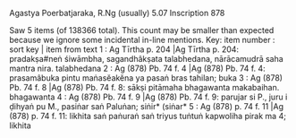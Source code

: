Agastya	Poerbatjaraka, R.Ng (usually)	5.07	Inscription	878

Saw 5 items (of 138366 total). This count may be smaller than expected because we ignore some incidental in-line mentions.
Key: item number : sort key | item from text
1 : Ag Tīrtha p. 204 |Ag Tīrtha p. 204: pradakṣa#neṅ śiwāmbha, sagandhâkṣata talabhedana, nārācamudrā saha mantra nira.  talabhedana
2 : Ag (878) Pb. 74 f. 4 |Ag (878) Pb. 74 f. 4: prasamâbuka pintu maṅasĕakĕna ya pasaṅ bras tahilan;  buka
3 : Ag (878) Pb. 74 f. 8 |Ag (878) Pb. 74 f. 8: sākṣi pitāmaha bhagawanta makabaihan. bhagawanta
4 : Ag (878) Pb. 74 f. 9 |Ag (878) Pb. 74 f. 9: parujar si P., juru i ḍihyaṅ pu M., pasiṅar saṅ Paluṅan;  siṅir* (siṅar*
5 : Ag (878) p. 74 f. 11 |Ag (878) p. 74 f. 11: likhita saṅ paṅuraṅ saṅ triyus tuṅtuṅ kapwoliha pirak ma 4;  likhita
